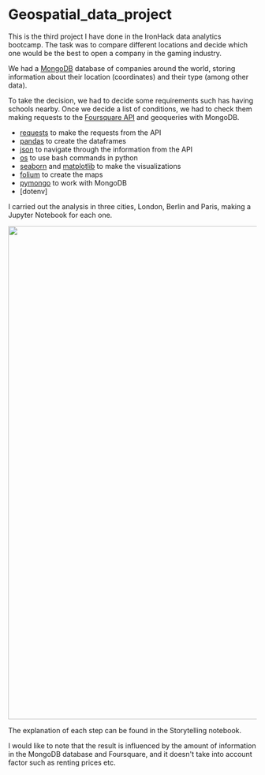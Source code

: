 # Geospatial_data_project

This is the third project I have done in the IronHack data analytics bootcamp. The task was to compare different locations and decide which one would be the best to open a company in the gaming industry. 

We had a [MongoDB](https://docs.mongodb.com/) database of companies around the world, storing information about their location (coordinates) and their type (among other data). 

To take the decision, we had to decide some requirements such has having schools nearby. Once we decide a list of conditions, we had to check them making requests to the [Foursquare API](https://developer.foursquare.com/docs/places-api/getting-started/#make-your-first-api-call) and geoqueries with MongoDB. 

- [requests](https://docs.python-requests.org/en/master/) to make the requests from the API 
- [pandas](https://pandas.pydata.org/docs/user_guide/index.html) to create the dataframes 
- [json](https://docs.python.org/3/library/json.html) to navigate through the information from the API 
- [os](https://docs.python.org/3/library/os.html) to use bash commands in python
- [seaborn](https://seaborn.pydata.org/index.html) and [matplotlib](https://matplotlib.org/stable/contents.html) to make the visualizations
- [folium](https://python-visualization.github.io/folium/quickstart.html#Getting-Started) to create the maps
- [pymongo](https://pymongo.readthedocs.io/en/stable/) to work with MongoDB 
- [dotenv] 

I carried out the analysis in three cities, London, Berlin and Paris, making a Jupyter Notebook for each one. 

<img width=1000 src="images/london_map.png">

The explanation of each step can be found in the Storytelling notebook. 

I would like to note that the result is influenced by the amount of information in the MongoDB database and Foursquare, and it doesn't take into account factor such as renting prices etc. 
